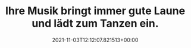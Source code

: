 ---
date: '2021-11-03T12:12:07.821513+00:00'
found_at: '2014-12-09'
found_url: http://www.mediashop.tv/DE/die-big-band-der/
title: Ihre Musik bringt immer gute Laune und lädt zum Tanzen ein.
---